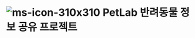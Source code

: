 # ![ms-icon-310x310](https://user-images.githubusercontent.com/91246143/186879909-49a34974-daa4-4071-987b-b7274ca8a3f8.png) PetLab 반려동물 정보 공유 프로젝트

